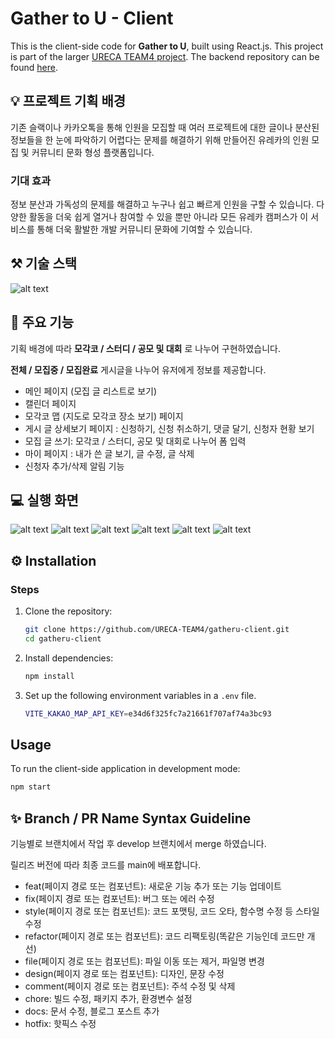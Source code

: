 # Gather to U - Client

This is the client-side code for **Gather to U**, built using React.js. This project is part of the larger [URECA TEAM4 project](https://github.com/URECA-TEAM4). The backend repository can be found [here](https://github.com/URECA-TEAM4/gatheru-server).

## 💡 프로젝트 기획 배경

기존 슬랙이나 카카오톡을 통해 인원을 모집할 때 여러 프로젝트에 대한 글이나 분산된 정보들을 한 눈에 파악하기 어렵다는 문제를 해결하기 위해 만들어진 유레카의 인원 모집 및 커뮤니티 문화 형성 플랫폼입니다.

### 기대 효과

정보 분산과 가독성의 문제를 해결하고 누구나 쉽고 빠르게 인원을 구할 수 있습니다. 다양한 활동을 더욱 쉽게 열거나 참여할 수 있을 뿐만 아니라 모든 유레카 캠퍼스가 이 서비스를 통해 더욱 활발한 개발 커뮤니티 문화에 기여할 수 있습니다.

## ⚒️ 기술 스택

![alt text](<스크린샷 2024-09-30 오후 8.47.41.png>)

## 🌱 주요 기능

  기획 배경에 따라 **모각코 / 스터디 / 공모 및 대회** 로 나누어 구현하였습니다.

  **전체 / 모집중 / 모집완료**  게시글을 나누어 유저에게 정보를 제공합니다.

- 메인 페이지 (모집 글 리스트로 보기)
- 캘린더 페이지
- 모각코 맵 (지도로 모각코 장소 보기) 페이지
- 게시 글 상세보기 페이지 : 신청하기, 신청 취소하기, 댓글 달기, 신청자 현황 보기
- 모집 글 쓰기: 모각코 / 스터디, 공모 및 대회로 나누어 폼 입력
- 마이 페이지 : 내가 쓴 글 보기, 글 수정, 글 삭제
- 신청자 추가/삭제 알림 기능

## 💻 실행 화면

![alt text](<Screenshot 2024-09-30 at 5.36.28 PM.png>)
![alt text](<스크린샷 2024-09-30 오후 8.52.37.png>)
![alt text](<스크린샷 2024-09-30 오후 8.54.02.png>)
![alt text](<Screenshot 2024-09-30 at 5.38.15 PM.png>)
![alt text](<스크린샷 2024-09-30 오후 8.23.48.png>)
![alt text](<스크린샷 2024-09-30 오후 8.13.39.png>)

## ⚙️ Installation

### Steps

1. Clone the repository:

   ```bash
   git clone https://github.com/URECA-TEAM4/gatheru-client.git
   cd gatheru-client
   ```

2. Install dependencies:

   ```bash
   npm install
   ```

3. Set up the following environment variables in a `.env` file.

   ```bash
   VITE_KAKAO_MAP_API_KEY=e34d6f325fc7a21661f707af74a3bc93
   ```

## Usage

To run the client-side application in development mode:

```bash
npm start
```

## ✨ Branch / PR Name Syntax Guideline

기능별로 브랜치에서 작업 후 develop 브랜치에서 merge 하였습니다.

릴리즈 버전에 따라 최종 코드를 main에 배포합니다.

- feat(페이지 경로 또는 컴포넌트): 새로운 기능 추가 또는 기능 업데이트
- fix(페이지 경로 또는 컴포넌트): 버그 또는 에러 수정
- style(페이지 경로 또는 컴포넌트): 코드 포맷팅, 코드 오타, 함수명 수정 등 스타일 수정
- refactor(페이지 경로 또는 컴포넌트): 코드 리팩토링(똑같은 기능인데 코드만 개선)
- file(페이지 경로 또는 컴포넌트): 파일 이동 또는 제거, 파일명 변경
- design(페이지 경로 또는 컴포넌트): 디자인, 문장 수정
- comment(페이지 경로 또는 컴포넌트): 주석 수정 및 삭제
- chore: 빌드 수정, 패키지 추가, 환경변수 설정
- docs: 문서 수정, 블로그 포스트 추가
- hotfix: 핫픽스 수정
